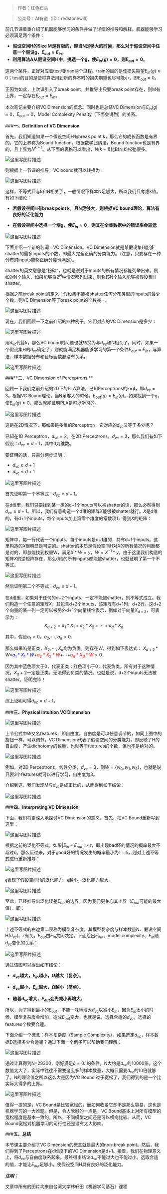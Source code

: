 >作者：红色石头

>公众号：AI有道（ID：redstonewill）

前几节课着重介绍了机器能够学习的条件并做了详细的推导和解释。机器能够学习必须满足两个条件：

- **假设空间H的Size M是有限的，即当N足够大的时候，那么对于假设空间中任意一个假设g，$E_{out}\approx E_{in}$**。
- **利用算法A从假设空间H中，挑选一个g，使$E_{in}(g)\approx0$，则$E_{out}\approx0$**。

这两个条件，正好对应着test和trian两个过程。train的目的是使损失期望$E_{in}(g)\approx0$；test的目的是使将算法用到新的样本时的损失期望也尽可能小，即$E_{out}\approx0$。

正因为如此，上次课引入了break point，并推导出只要break point存在，则M有上界，一定存在$E_{out}\approx E_{in}$。

本次笔记主要介绍VC Dimension的概念。同时也是总结VC Dimension与$E_{in}(g)\approx0$，$E_{out}\approx0$，Model Complexity Penalty（下面会讲到）的关系。

###**一、Definition of VC Dimension**

首先，我们知道如果一个假设空间H有break point k，那么它的成长函数是有界的，它的上界称为Bound function。根据数学归纳法，Bound function也是有界的，且上界为$N^{k-1}$。从下面的表格可以看出，$N(k-1)$比B(N,k)松弛很多。

![这里写图片描述](http://img.blog.csdn.net/20170505103811400?)

则根据上一节课的推导，VC bound就可以转换为：

![这里写图片描述](http://img.blog.csdn.net/20170505104038982?)

这样，不等式只与k和N相关了，一般情况下样本N足够大，所以我们只考虑k值。有如下结论：

- **若假设空间H有break point k，且N足够大，则根据VC bound理论，算法有良好的泛化能力**

- **在假设空间中选择一个矩g，使$E_{in}\approx0$，则其在全集数据中的错误率会较低**

![这里写图片描述](http://img.blog.csdn.net/20170615075948147?)

下面介绍一个新的名词：VC Dimension。VC Dimension就是某假设集H能够shatter的最多inputs的个数，即最大完全正确的分类能力。（注意，只要存在一种分布的inputs能够正确分类也满足）。

shatter的英文意思是“粉碎”，也就是说对于inputs的所有情况都能列举出来。例如对N个输入，如果能够将$2^N$种情况都列出来，则称该N个输入能够被假设集H shatter。

根据之前break point的定义：假设集不能被shatter任何分布类型的inputs的最少个数。则VC Dimension等于break point的个数减一。

![这里写图片描述](http://img.blog.csdn.net/20170505110608511?)

现在，我们回顾一下之前介绍的四种例子，它们对应的VC Dimension是多少：

![这里写图片描述](http://img.blog.csdn.net/20170615081035163?)


用$d_{vc}$代替k，那么VC bound的问题也就转换为与$d_{vc}$和N相关了。同时，如果一个假设集H的$d_{vc}$确定了，则就能满足机器能够学习的第一个条件$E_{out}\approx E_{in}$，与算法、样本数据分布和目标函数都没有关系。

![这里写图片描述](http://img.blog.csdn.net/20170505111118560?)

###**二、VC Dimension of Perceptrons **

回顾一下我们之前介绍的2D下的PLA算法，已知Perceptrons的k=4，即$d_{vc}=3$。根据VC Bound理论，当N足够大的时候，$E_{out}(g)\approx E_{in}(g)$。如果找到一个g，使$E_{in}(g)\approx 0$，那么就能证明PLA是可以学习的。

![这里写图片描述](http://img.blog.csdn.net/20170615081955144?)

这是在2D情况下，那如果是多维的Perceptron，它对应的$d_{vc}$又等于多少呢？

已知在1D Perceptron，$d_{vc}=2$，在2D Perceptrons，$d_{vc}=3$，那么我们有如下假设：$d_{vc}=d+1$，其中d为维数。

要证明的话，只需分两步证明：

- $d_{vc}\geq d+1$
- $d_{vc}\leq d+1$

![这里写图片描述](http://img.blog.csdn.net/20170615082410013?)

首先证明第一个不等式：$d_{vc}\geq d+1$。

在d维里，我们只要找到某一类的d+1个inputs可以被shatter的话，那么必然得到$d_{vc}\geq d+1$。所以，我们有意构造一个d维的矩阵$X$能够被shatter就行。$X$是d维的，有d+1个inputs，每个inputs加上第零个维度的常数项1，得到$X$的矩阵：

![这里写图片描述](http://img.blog.csdn.net/20170615084743432?)

矩阵中，每一行代表一个inputs，每个inputs是d+1维的，共有d+1个inputs。这里构造的$X$很明显是可逆的。shatter的本质是假设空间H对$X$的所有情况的判断都是对的，即总能找到权重W，满足$X\ast W=y$，$W=X^{-1}\ast y$。由于这里我们构造的矩阵$X$的逆矩阵存在，那么d维的所有inputs都能被shatter，也就证明了第一个不等式。

![这里写图片描述](http://img.blog.csdn.net/20170615085447521?)

然后证明第二个不等式：$d_{vc}\leq d+1$。

在d维里，如果对于任何的d+2个inputs，一定不能被shatter，则不等式成立。我们构造一个任意的矩阵$X$，其包含d+2个inputs，该矩阵有d+1列，d+2行。这d+2个向量的某一列一定可以被另外d+1个向量线性表示，例如对于向量$X_{d+2}$，可表示为：
$$X_{d+2}=a_1\ast X_1+a_2\ast X_2+\cdots+a_d\ast X_d$$

其中，假设$a_1>0$，$a_2,\cdots,a_d<0$.

那么如果$X_1$是正类，$X_2,\cdots,X_d$均为负类，则存在$W$，得到如下表达式：
$X_{d+2}\ast W=$<font color=#0000ff>$a_1\ast X_1\ast W$</font>+<font color=#ff0000>$a_2\ast X_2\ast W$</font>+$\cdots$+<font color=#ff0000>$a_d\ast X_d\ast W$</font>$>0$

因为其中蓝色项大于0，代表正类；红色项小于0，代表负类。所有对于这种情况，$X_d+2$一定是正类，无法得到负类的情况。也就是说，d+2个inputs无法被shatter。证明完毕！

![这里写图片描述](http://img.blog.csdn.net/20170505135705345?)

综上证明可得$d_{vc}=d+1$。
 
###**三、Physical Intuition VC Dimension**

![这里写图片描述](http://img.blog.csdn.net/20170505140028066?)

上节公式中$W$又名features，即自由度。自由度是可以任意调节的，如同上图中的旋钮一样，可以调节。VC Dimension代表了假设空间的分类能力，即反映了H的自由度，产生dichotomy的数量，也就等于features的个数，但也不是绝对的。

![这里写图片描述](http://img.blog.csdn.net/20170505140713568?)

例如，对2D Perceptrons，线性分类，$d_{vc}=3$，则$W=\{w_0,w_1,w_2\}$，也就是说只要3个features就可以进行学习，自由度为3。

介绍到这，我们发现M与$d_{vc}$是成正比的，从而得到如下结论：

![这里写图片描述](http://img.blog.csdn.net/20170505141450682?)

###**四、Interpreting VC Dimension**

下面，我们将更深入地探讨VC Dimension的意义。首先，把VC Bound重新写到这里：

![这里写图片描述](http://img.blog.csdn.net/20170505141928121?)

根据之前的泛化不等式，如果$|E_{in}-E_{out}|>\epsilon$，即出现bad坏的情况的概率最大不超过$\delta$。那么反过来，对于good好的情况发生的概率最小为$1-\delta$，则对上述不等式进行重新推导：

![这里写图片描述](http://img.blog.csdn.net/20170505142454586?)

$\epsilon$表现了假设空间H的泛化能力，$\epsilon$越小，泛化能力越大。

![这里写图片描述](http://img.blog.csdn.net/20170505142745183?)

至此，已经推导出泛化误差$E_{out}$的边界，因为我们更关心其上界（$E_{out}$可能的最大值），即：

![这里写图片描述](http://img.blog.csdn.net/20170505143029968?)

上述不等式的右边第二项称为模型复杂度，其模型复杂度与样本数量N、假设空间H($d_{vc}$)、$\epsilon$有关。$E_{out}$由$E_{in}$共同决定。下面绘出$E_{out}$、model complexity、$E_{in}$随$d_{vc}$变化的关系：

![这里写图片描述](http://img.blog.csdn.net/20170505143707333?)

通过该图可以得出如下结论：

- **$d_{vc}$越大，$E_{in}$越小，$\Omega$越大（复杂）**。

- **$d_{vc}$越小，$E_{in}$越大，$\Omega$越小（简单）**。

- **随着$d_{vc}$增大，$E_{out}$会先减小再增大**。

所以，为了得到最小的$E_{out}$，不能一味地增大$d_{vc}$以减小$E_{in}$，因为$E_{in}$太小的时候，模型复杂度会增加，造成$E_{out}$变大。也就是说，选择合适的$d_{vc}$，选择的features个数要合适。

下面介绍一个概念：样本复杂度（Sample Complexity）。如果选定$d_{vc}$，样本数据D选择多少合适呢？通过下面一个例子可以帮助我们理解：

![这里写图片描述](http://img.blog.csdn.net/20170505145501721?)

通过计算得到N=29300，刚好满足$\delta=0.1$的条件。N大约是$d_{vc}$的10000倍。这个数值太大了，实际中往往不需要这么多的样本数量，大概只需要$d_{vc}$的10倍就够了。N的理论值之所以这么大是因为VC Bound 过于宽松了，我们得到的是一个比实际大得多的上界。

![这里写图片描述](http://img.blog.csdn.net/20170505145842865?)

值得一提的是，VC Bound是比较宽松的，而如何收紧它却不是那么容易，这也是机器学习的一大难题。但是，令人欣慰的一点是，VC Bound基本上对所有模型的宽松程度是基本一致的，所以，不同模型之间还是可以横向比较。从而，VC Bound宽松对机器学习的可行性还是没有太大影响。

###**五、总结**

本节课主要介绍了VC Dimension的概念就是最大的non-break point。然后，我们得到了Perceptrons在d维度下的VC Dimension是d+1。接着，我们在物理意义上，将$d_{vc}$与自由度联系起来。最终得出结论$d_{vc}$不能过大也不能过小。选取合适的值，才能让$E_{out}$足够小，使假设空间H具有良好的泛化能力。

***注明：***

文章中所有的图片均来自台湾大学林轩田《机器学习基石》课程




























